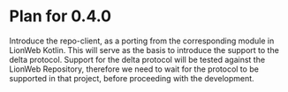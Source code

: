 # Plan for 0.4.0

Introduce the repo-client, as a porting from the corresponding module in LionWeb Kotlin.
This will serve as the basis to introduce the support to the delta protocol.
Support for the delta protocol will be tested against the LionWeb Repository, therefore
we need to wait for the protocol to be supported in that project, before proceeding with
the development.
